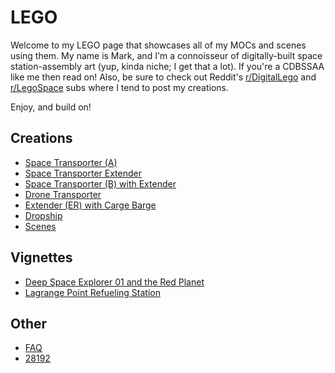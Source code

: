# LEGO
Welcome to my LEGO page that showcases all of my MOCs and scenes using them.  My name is Mark, and I'm a connoisseur of
digitally-built space station-assembly art (yup, kinda niche; I get that a lot).  If you're a CDBSSAA like me then read
on!  Also, be sure to check out Reddit's [r/DigitalLego](https://www.reddit.com/r/DigitalLego/) and
[r/LegoSpace](https://www.reddit.com/r/LegoSpace/) subs where I tend to post my creations.

Enjoy, and build on!

## Creations
* [Space Transporter (A)](renders/space-transporter-a.md)<br>
* [Space Transporter Extender](renders/space-transporter-extender.md)<br>
* [Space Transporter (B) with Extender](renders/space-transporter-b-with-extender.md)<br>
* [Drone Transporter](renders/drone-transporter.md)<br>
* [Extender (ER) with Carge Barge](renders/extender-er-cargo-barge.md)<br>
* [Dropship](renders/dropship.md)<br>
* [Scenes](renders/01-landing-pad.md)

## Vignettes
* [Deep Space Explorer 01 and the Red Planet](vignettes/dse-01-and-the-red-planet/README.md)
* [Lagrange Point Refueling Station](vignettes/lagrange-point-refueling-station/README.md)

## Other
* [FAQ](faq.md)<br>
* [28192](28192.md)

